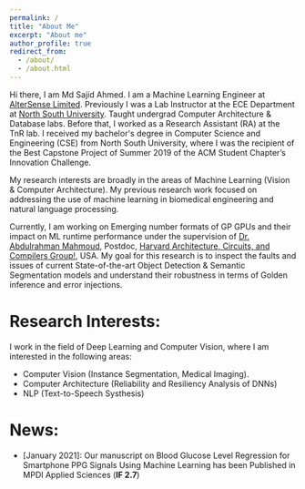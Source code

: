 ```yaml
---
permalink: /
title: "About Me"
excerpt: "About me"
author_profile: true
redirect_from: 
  - /about/
  - /about.html
---
```


Hi there, I am Md Sajid Ahmed. I am a Machine Learning Engineer at [AlterSense Limited](https://altersense.com/). Previously I was a Lab Instructor at the ECE Department at [North South University](www.northsouth.edu). Taught undergrad Computer Architecture & Database labs. Before that, I worked as a Research Assistant (RA) at the TnR lab. I received my bachelor's degree in Computer Science and Engineering (CSE) from North South University, where I was the recipient of the Best Capstone Project of Summer 2019 of the ACM Student Chapter’s Innovation Challenge.

My research interests are broadly in the areas of Machine Learning (Vision & Computer Architecture). My previous research work focused on addressing the use of machine learning in biomedical engineering and natural language processing. 

Currently, I am working on Emerging number formats of GP GPUs and their impact on ML runtime performance under the supervision of [Dr. Abdulrahman Mahmoud](https://ma3mool.github.io/), Postdoc, [Harvard Architecture, Circuits, and Compilers Group!](https://vlsiarch.eecs.harvard.edu/), USA. My goal for this research is to inspect the faults and issues of current State-of-the-art Object Detection & Semantic Segmentation models and understand their robustness in terms of Golden inference and error injections. 


# Research Interests:

I work in the field of Deep Learning and Computer Vision, where I am interested in the following areas:
- Computer Vision (Instance Segmentation, Medical Imaging).
- Computer Architecture (Reliability and Resiliency Analysis of DNNs)
- NLP (Text-to-Speech Systhesis)

# News:
- [January 2021]: Our manuscript on Blood Glucose Level Regression for Smartphone PPG Signals Using Machine Learning has been Published in MPDI Applied Sciences (**IF 2.7**)
